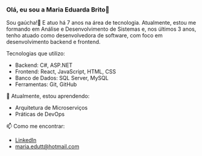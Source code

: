 ### Olá, eu sou a Maria Eduarda Brito👋
<!--
**mariaedutt/mariaedutt** is a ✨ _special_ ✨ repository because its `README.md` (this file) appears on your GitHub profile.
Here are some ideas to get you started:
- 🔭 I’m currently working on ...
- 🌱 I’m currently learning ...
- 👯 I’m looking to collaborate on ...
- 🤔 I’m looking for help with ...
- 💬 Ask me about ...
- 📫 How to reach me: ...
- 😄 Pronouns: ...
- ⚡ Fun fact: ...
-->
Sou gaúcha!🧉 E atuo há 7 anos na área de tecnologia. Atualmente, estou me formando em Análise e Desenvolvimento de Sistemas e, nos últimos 3 anos, tenho atuado como desenvolvedora de software, com foco em desenvolvimento backend e frontend.

Tecnologias que utilizo:
- Backend: C#, ASP.NET
- Frontend: React, JavaScript, HTML, CSS
- Banco de Dados: SQL Server, MySQL
- Ferramentas: Git, GitHub
  
🌱 Atualmente, estou aprendendo:
- Arquitetura de Microserviços
- Práticas de DevOps

📫 Como me encontrar:
- [LinkedIn](https://www.linkedin.com/in/maria-eduarda-brito-41368813b/)
- maria.edutt@hotmail.com
